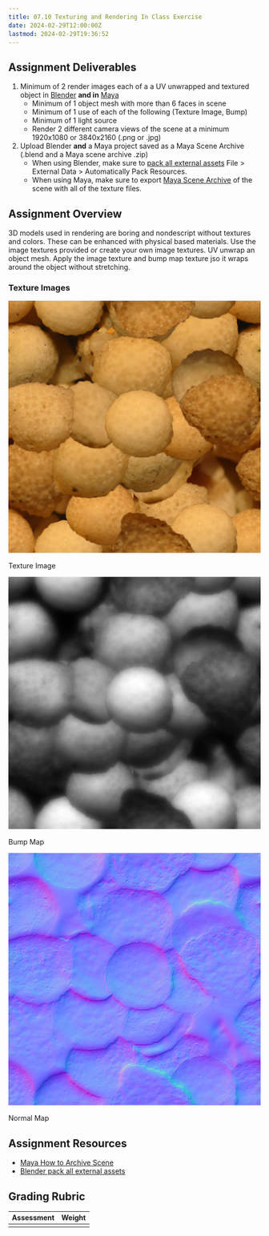 ```yaml
---
title: 07.10 Texturing and Rendering In Class Exercise
date: 2024-02-29T12:00:00Z
lastmod: 2024-02-29T19:36:52
---
```


## Assignment Deliverables

1. Minimum of 2 render images each of a a UV unwrapped and textured object in [Blender](../../../../3d-modeling/blender/blender.md) **and in** [Maya](../../../../3d-modeling/maya/maya.md)
   - Minimum of 1 object mesh with more than 6 faces in scene
   - Minimum of 1 use of each of the following (Texture Image, Bump)
   - Minimum of 1 light source
   - Render 2 different camera views of the scene at a minimum 1920x1080 or 3840x2160 (.png or .jpg)
2. Upload Blender **and** a Maya project saved as a Maya Scene Archive
   (.blend and a Maya scene archive .zip)
   - When using Blender, make sure to [pack all external assets](https://docs.blender.org/manual/en/latest/files/blend/packed_data.html) File > External Data > Automatically Pack Resources.
   - When using Maya, make sure to export [Maya Scene Archive](https://youtu.be/gic-kMWKjNI) of the scene with all of the texture files.

## Assignment Overview

3D models used in rendering are boring and nondescript without textures and colors. These can be enhanced with physical based materials. Use the image textures provided or create your own image textures. UV unwrap an object mesh. Apply the image texture and bump map texture jso it wraps around the object without stretching.

### Texture Images

[![Shell Texture](./shell-texture.png)](./shell-texture.png)

Texture Image

[![Shell Texture Bump Map](./shell-texture-bump-map.png)](./shell-texture-bump-map.png)

Bump Map

[![Shell Texture Normal Map](./shell-texture-normal-map.png)](./shell-texture-normal-map.png)

Normal Map

## Assignment Resources

- [Maya How to Archive Scene](https://youtu.be/gic-kMWKjNI)
- [Blender pack all external assets](https://docs.blender.org/manual/en/latest/files/blend/packed_data.html)

## Grading Rubric

<div class="responsive-table-markdown">

| Assessment | Weight |
| ---------- | ------ |
|            |        |

</div>
